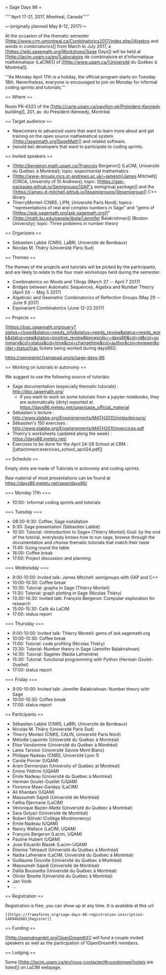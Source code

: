 = Sage Days 86 =

'''''April 17-21, 2017, Montreal, Canada'''''

~-(originally planned May 8-12, 2017)-~

At the occasion of the thematic semester [[http://www.crm.umontreal.ca/Combinatorics2017/index.php/|Algebra and words in combinatorics]] from March to July 2017, a [[https://wiki.sagemath.org/Workshops|Sage Days]] will be held at [[http://lacim.uqam.ca/en/|Laboratoire de combinatoire et d'informatique mathématique (LaCIM)]] of [[http://www.uqam.ca/|Université du Québec à Montréal]].

'''As Monday April 17th is a holiday, the official program starts on
Tuesday 18th. Nevertheless, everyone is encouraged to join on Monday
for informal coding sprints and tutorials.'''

== Where ==

Room PK-4323 of the [[http://carte.uqam.ca/pavillon-pk|Président-Kennedy building]], 201, av. du Président-Kennedy, Montréal.

== Target audience ==

 * Newcomers to advanced users that want to learn more about and get training on the open source mathematical system [[http://sagemath.org|SageMath]] and related software.
 * (would be) developers that want to participate to coding sprints.

== Invited speakers ==

 * [[http://bergeron.math.uqam.ca/|François Bergeron]] (LaCIM, Université du Québec à Montréal); topic: experimental mathematics
 * [[http://www-groups.mcs.st-andrews.ac.uk/~jamesm|James Mitchell]] (CIRCA, University of St Andrews); topic: [[https://gap-packages.github.io/Semigroups/|GAP's semigroup package]] and the [[https://james-d-mitchell.github.io/libsemigroups/|libsemigroup]] C++ library
 * ThierryMonteil (CNRS, LIPN, Université Paris Nord); topics: "representations of real and complex numbers in Sage" and "gems of [[https://ask.sagemath.org|ask.sagemath.org]]"
 * [[http://math.bu.edu/people/jbala/|Jennifer  Balakrishnan]] (Boston University); topic: Three problems in number theory

== Organizers ==

 * Sébastien Labbé (CNRS, LaBRI, Université de Bordeaux)
 * Nicolas M. Thiéry (Université Paris Sud)

== Themes ==

The themes of the projects and tutorials will be picked by the
participants, and are likely to relate to the four main workshops held
during the semester:

 * Combinatorics on Words and Tilings (March 27 -- April 7 2017)
 * Bridges between Automatic Sequences, Algebra and Number Theory (April 24 -- May 5 2017) 
 * Algebraic and Geometric Combinatorics of Reflection Groups (May 29 -- June 9 2017)
 * Equivariant Combinatorics (June 12-23 2017)

== Projects ==

[[https://trac.sagemath.org/query?status=closed&status=needs_info&status=needs_review&status=needs_work&status=new&status=positive_review&keywords=~days86&col=id&col=summary&col=status&col=time&col=changetime&col=author&col=reviewer&order=status|trac tickets being worked during days86]].

https://semestriel.framapad.org/p/sage-days-86

== Working on tutorials in autonomy ==

We suggest to use the following source of tutorials:

 * Sage documentation (especially thematic tutorials) : http://doc.sagemath.org/
   * if you want to work on some tutorials from a jupyter notebooks, they are automatically (dirty) exported at https://days86.metelu.net/sage/sage_official_material
 * Sébastien's lecture : http://www.slabbe.org/Enseignements/MATH2010/notesdecours/
 * Sébastien's 150 exercises : http://www.slabbe.org/Enseignements/MATH2010/exercices.pdf
 * Thierry's worksheets (updated along the week) : https://days86.metelu.net/
 * Exercises to be done for the April 24-28 School at CRM : [[attachment:exercices_school_april24.pdf]]

== Schedule ==

Empty slots are made of Tutorials in autonomy and coding sprints.

Raw material of most presentations can be found at https://days86.metelu.net/sage/days86/

=== Monday 17th ===

 * 10:00- Informal coding sprints and tutorials

=== Tuesday ===
 * 08:30-9:30: Coffee, Sage installation
 * 9:30: Sage presentation (Sébastien Labbé)
 * 10:30: Tutorial: «Introduction to Sage» (Thierry Monteil)
  Goal: by the end of the tutorial, everybody knows how to run sage, browse through the documentation and choose thematic tutorials that match their taste
 * 11:45: Going round the table
 * 16:00: Coffee break
 * 17:00: Project discussion and planning

=== Wednesday ===
 * 9:00-10:00: Invited talk: James Mitchell: semigroups with GAP and C++
 * 10:00-10:30: Coffee break
 * 10:30: Tutorial: graphs in Sage (Thierry Monteil)
 * 11:30: Tutorial: graph plotting in Sage (Nicolas Thiéry)
 * 13:30-14:30: Invited talk: François Bergeron: Computer exploration for research
 * 15:00-15:30: Café du LaCIM
 * 17:00: status report

=== Thursday ===
 * 9:00-10:00: Invited talk: Thierry Monteil: gems of ask.sagemath.org
 * 10:00-10:30: Coffee break
 * 11:00: Tutorial: code profiling (Nicolas Thiéry)
 * 13:30: Tutorial: Number theory in Sage (Jennifer Balakrishnan)
 * 14:30: Tutorial: Sagetex (Nadia Lafrenière)
 * 15:30: Tutorial: functional programming with Python (Herman Goulet-Ouellet)
 * 17:00: status report

=== Friday ===
 * 9:00-10:00: Invited talk: Jennifer  Balakrishnan: Number theory with Sage
 * 10:00-10:30: Coffee break
 * 17:00: status report


== Participants ==

 * Sébastien Labbé (CNRS, LaBRI, Université de Bordeaux)
 * Nicolas M. Thiéry (Université Paris Sud)
 * Thierry Monteil (CNRS, CALIN, Université Paris Nord)
 * Mélodie Lapointe (Université du Québec à Montréal)
 * Élise Vandomme (Université du Québec à Montréal)
 * Lama Tarsissi (Université Savoie Mont Blanc)
 * Philippe Nadeau (CNRS, Université Lyon 1)
 * Carole Porrier (UQAM)
 * Aram Dermenjian (University of Quebec at Montreal)
 * Emine Yildirim (UQAM)
 * Émile Nadeau	(Université du Québec à Montréal)
 * Herman Goulet-Ouellet (UQAM)
 * Florence Maas-Gariépy (LaCIM)
 * Ali Khardani (UQAM)
 * Masoumeh Sajedi (Université de Montréal)
 * Fatiha Djermane (LaCIM)
 * Véronique Bazier-Matte (Université du Québec à Montréal)
 * Sara Golyari (Université de Montréal)
 * Robert Bilinski (Collège Montmorency)
 * Émile Nadeau (UQAM)
 * Nancy Wallace (LaCIM, UQAM)
 * François Bergeron (Lacim, UQAM)
 * Pauline Hubert (UQAM)
 * Jose Eduardo Blazek (Lacim-UQAM)
 * Étienne Tétreault (Université du Québec à Montréal)
 * Nadia Lafrenière (LaCIM, Université du Québec à Montréal)
 * Guillaume Douville (Université du Québec à Montréal)
 * Masoumeh Sajedi (Université de Montréal)
 * Dalila Boussetta (Université du Québec à Montréal)
 * Olivier Binette (Université du Québec à Montréal)
 * Jan Vonk
 * ...

== Registration ==

Registration is free, you can show up at any time. It is available at this url:

    [[https://framaforms.org/sage-days-86-registration-inscription-1489402681|Register]]

== Funding ==

[[http://opendreamkit.org|OpenDreamKit]] will fund a couple invited speakers as well as the participation of !OpenDreamKit members.

== Lodging ==

Some [[http://lacim.uqam.ca/en/nous-contacter/#coordonnee|hotels are listed]] on LaCIM webpage.
